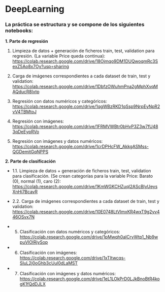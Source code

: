 # DeepLearning

### La práctica se estructura y se compone de los siguientes notebooks:

**1. Parte de regresión**
 
 1. Limpieza de datos + generación de ficheros train, test, validation para regresión. (La variable Price queda continua):
 https://colab.research.google.com/drive/18Ojmqo9DM1DUQwoqmRc3SexZ5Ao8x7Oy?usp=sharing
 
 2. Carga de imágenes correspondientes a cada dataset de train, test y validation:   
 https://colab.research.google.com/drive/1DbfzOWuhmPna2gMphXvqMAQducR8Ixtp
 
 3. Regresión con datos numéricos y categóricos:    
 https://colab.research.google.com/drive/1qgWBzRKD1qSsp9NrpEyNpR2vV4TBMtoJ
 
 4. Regresión con imágenes:    
 https://colab.research.google.com/drive/1FRMVWBtr0bHvP3Z3w7fU483qDeEypRVo
 
 8. Regresión con imágenes y datos numéricos:    
 https://colab.research.google.com/drive/1crDPHcFW_AkkgASMss-QGDemitGqNPPS
 
 
 **2. Parte de clasificación**
 
 * 1.1. Limpieza de datos + generación de ficheros train, test, validation para clasificación. (Se crean categorías para la variable Price: Barato (0), normal (1), caro (2):
 https://colab.research.google.com/drive/1KmWGKCHZuqI2AScBIyUeysXnHi7BcavR
 
 * 2.2. Carga de imágenes correspondientes a cada dataset de train, test y validation:
 https://colab.research.google.com/drive/10E0748LtVlmxKR4wxT9g2yv446OSvx7N
 
 * 5. Clasificación con datos numéricos y categóricos:
 https://colab.research.google.com/drive/1pMwqh0aICrvWtp1_Nb9wpuVIOIRjySop
 
 * 6. Clasificación con imágenes:
 https://colab.research.google.com/drive/1xTItwcqs-SIuL2j0oGhb3cUul0dLaMST
 
 * 7. Clasificación con imágenes y datos numéricos:
 https://colab.research.google.com/drive/1eL1LOkPrD0LJkBnoBtR4kogK1fQdDJLX
 
